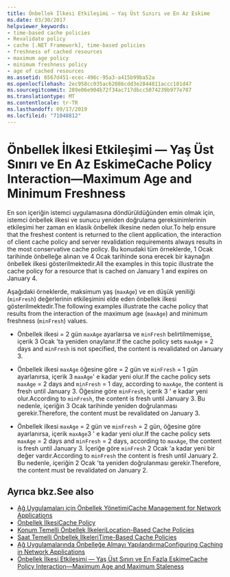 ```yaml
---
title: Önbellek İlkesi Etkileşimi — Yaş Üst Sınırı ve En Az Eskime
ms.date: 03/30/2017
helpviewer_keywords:
- time-based cache policies
- Revalidate policy
- cache [.NET Framework], time-based policies
- freshness of cached resources
- maximum age policy
- minimum freshness policy
- age of cached resources
ms.assetid: 6567d451-ecec-496c-95a3-a415b99ba52a
ms.openlocfilehash: 2ec958cc035ac62086cdd3e2844811accc181d47
ms.sourcegitcommit: 289e06e904b72f34ac717dbcc5074239b977e707
ms.translationtype: MT
ms.contentlocale: tr-TR
ms.lasthandoff: 09/17/2019
ms.locfileid: "71048812"
---
```

# <a name="cache-policy-interactionmaximum-age-and-minimum-freshness"></a><span data-ttu-id="e4471-102">Önbellek İlkesi Etkileşimi — Yaş Üst Sınırı ve En Az Eskime</span><span class="sxs-lookup"><span data-stu-id="e4471-102">Cache Policy Interaction—Maximum Age and Minimum Freshness</span></span>
<span data-ttu-id="e4471-103">En son içeriğin istemci uygulamasına döndürüldüğünden emin olmak için, istemci önbellek ilkesi ve sunucu yeniden doğrulama gereksinimlerinin etkileşimi her zaman en klasik önbellek ilkesine neden olur.</span><span class="sxs-lookup"><span data-stu-id="e4471-103">To help ensure that the freshest content is returned to the client application, the interaction of client cache policy and server revalidation requirements always results in the most conservative cache policy.</span></span> <span data-ttu-id="e4471-104">Bu konudaki tüm örneklerde, 1 Ocak tarihinde önbelleğe alınan ve 4 Ocak tarihinde sona erecek bir kaynağın önbellek ilkesi gösterilmektedir.</span><span class="sxs-lookup"><span data-stu-id="e4471-104">All the examples in this topic illustrate the cache policy for a resource that is cached on January 1 and expires on January 4.</span></span>  
  
 <span data-ttu-id="e4471-105">Aşağıdaki örneklerde, maksimum yaş (`maxAge`) ve en düşük yeniliği (`minFresh`) değerlerinin etkileşimini elde eden önbellek ilkesi gösterilmektedir.</span><span class="sxs-lookup"><span data-stu-id="e4471-105">The following examples illustrate the cache policy that results from the interaction of the maximum age (`maxAge`) and minimum freshness (`minFresh`) values.</span></span>  
  
- <span data-ttu-id="e4471-106">Önbellek ilkesi = 2 gün `maxAge` ayarlaırsa ve `minFresh` belirtilmemişse, içerik 3 Ocak 'ta yeniden onaylanır.</span><span class="sxs-lookup"><span data-stu-id="e4471-106">If the cache policy sets `maxAge` = 2 days and `minFresh` is not specified, the content is revalidated on January 3.</span></span>  
  
- <span data-ttu-id="e4471-107">Önbellek ilkesi `maxAge` öğesine göre = 2 gün ve `minFresh` = 1 gün ayarlanırsa, içerik 3 `maxAge`' e kadar yeni olur.</span><span class="sxs-lookup"><span data-stu-id="e4471-107">If the cache policy sets `maxAge` = 2 days and `minFresh` = 1 day, according to `maxAge`, the content is fresh until January 3.</span></span> <span data-ttu-id="e4471-108">Öğesine göre `minFresh`, içerik 3 ' e kadar yeni olur.</span><span class="sxs-lookup"><span data-stu-id="e4471-108">According to `minFresh`, the content is fresh until January 3.</span></span> <span data-ttu-id="e4471-109">Bu nedenle, içeriğin 3 Ocak tarihinde yeniden doğrulanması gerekir.</span><span class="sxs-lookup"><span data-stu-id="e4471-109">Therefore, the content must be revalidated on January 3.</span></span>  
  
- <span data-ttu-id="e4471-110">Önbellek ilkesi `maxAge` = 2 gün ve `minFresh` = 2 gün, öğesine göre ayarlanırsa, içerik `maxAge`3 ' e kadar yeni olur.</span><span class="sxs-lookup"><span data-stu-id="e4471-110">If the cache policy sets `maxAge` = 2 days and `minFresh` = 2 days, according to `maxAge`, the content is fresh until January 3.</span></span> <span data-ttu-id="e4471-111">İçeriğe göre `minFresh` 2 Ocak 'a kadar yeni bir değer vardır.</span><span class="sxs-lookup"><span data-stu-id="e4471-111">According to `minFresh` the content is fresh until January 2.</span></span> <span data-ttu-id="e4471-112">Bu nedenle, içeriğin 2 Ocak 'ta yeniden doğrulanması gerekir.</span><span class="sxs-lookup"><span data-stu-id="e4471-112">Therefore, the content must be revalidated on January 2.</span></span>  
  
## <a name="see-also"></a><span data-ttu-id="e4471-113">Ayrıca bkz.</span><span class="sxs-lookup"><span data-stu-id="e4471-113">See also</span></span>

- [<span data-ttu-id="e4471-114">Ağ Uygulamaları için Önbellek Yönetimi</span><span class="sxs-lookup"><span data-stu-id="e4471-114">Cache Management for Network Applications</span></span>](cache-management-for-network-applications.md)
- [<span data-ttu-id="e4471-115">Önbellek İlkesi</span><span class="sxs-lookup"><span data-stu-id="e4471-115">Cache Policy</span></span>](cache-policy.md)
- [<span data-ttu-id="e4471-116">Konum Temelli Önbellek İlkeleri</span><span class="sxs-lookup"><span data-stu-id="e4471-116">Location-Based Cache Policies</span></span>](location-based-cache-policies.md)
- [<span data-ttu-id="e4471-117">Saat Temelli Önbellek İlkeleri</span><span class="sxs-lookup"><span data-stu-id="e4471-117">Time-Based Cache Policies</span></span>](time-based-cache-policies.md)
- [<span data-ttu-id="e4471-118">Ağ Uygulamalarında Önbelleğe Almayı Yapılandırma</span><span class="sxs-lookup"><span data-stu-id="e4471-118">Configuring Caching in Network Applications</span></span>](configuring-caching-in-network-applications.md)
- [<span data-ttu-id="e4471-119">Önbellek İlkesi Etkileşimi — Yaş Üst Sınırı ve En Fazla Eskime</span><span class="sxs-lookup"><span data-stu-id="e4471-119">Cache Policy Interaction—Maximum Age and Maximum Staleness</span></span>](cache-policy-interaction-maximum-age-and-maximum-staleness.md)
